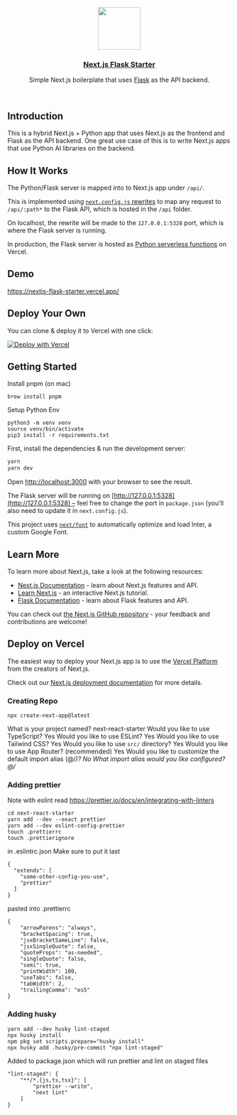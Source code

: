 <p align="center">
  <a href="https://nextjs-flask-starter.vercel.app/">
    <img src="https://assets.vercel.com/image/upload/v1588805858/repositories/vercel/logo.png" height="96">
    <h3 align="center">Next.js Flask Starter</h3>
  </a>
</p>

<p align="center">Simple Next.js boilerplate that uses <a href="https://flask.palletsprojects.com/">Flask</a> as the API backend.</p>

<br/>

## Introduction

This is a hybrid Next.js + Python app that uses Next.js as the frontend and Flask as the API backend. One great use case of this is to write Next.js apps that use Python AI libraries on the backend.

## How It Works

The Python/Flask server is mapped into to Next.js app under `/api/`.

This is implemented using [`next.config.js` rewrites](https://github.com/vercel/examples/blob/main/python/nextjs-flask/next.config.js) to map any request to `/api/:path*` to the Flask API, which is hosted in the `/api` folder.

On localhost, the rewrite will be made to the `127.0.0.1:5328` port, which is where the Flask server is running.

In production, the Flask server is hosted as [Python serverless functions](https://vercel.com/docs/concepts/functions/serverless-functions/runtimes/python) on Vercel.

## Demo

https://nextjs-flask-starter.vercel.app/

## Deploy Your Own

You can clone & deploy it to Vercel with one click:

[![Deploy with Vercel](https://vercel.com/button)](https://vercel.com/new/clone?demo-title=Next.js%20Flask%20Starter&demo-description=Simple%20Next.js%20boilerplate%20that%20uses%20Flask%20as%20the%20API%20backend.&demo-url=https%3A%2F%2Fnextjs-flask-starter.vercel.app%2F&demo-image=%2F%2Fimages.ctfassets.net%2Fe5382hct74si%2F795TzKM3irWu6KBCUPpPz%2F44e0c6622097b1eea9b48f732bf75d08%2FCleanShot_2023-05-23_at_12.02.15.png&project-name=Next.js%20Flask%20Starter&repository-name=nextjs-flask-starter&repository-url=https%3A%2F%2Fgithub.com%2Fvercel%2Fexamples%2Ftree%2Fmain%2Fpython%2Fnextjs-flask&from=vercel-examples-repo)

## Getting Started

Install pnpm (on mac)
```
brew install pnpm
```

Setup Python Env
```
python3 -m venv venv
source venv/bin/activate
pip3 install -r requirements.txt
```

First, install the dependencies & run the development server:

```bash
yarn
yarn dev
```

Open [http://localhost:3000](http://localhost:3000) with your browser to see the result.

The Flask server will be running on [http://127.0.0.1:5328](http://127.0.0.1:5328) – feel free to change the port in `package.json` (you'll also need to update it in `next.config.js`).

This project uses [`next/font`](https://nextjs.org/docs/basic-features/font-optimization) to automatically optimize and load Inter, a custom Google Font.

## Learn More

To learn more about Next.js, take a look at the following resources:

- [Next.js Documentation](https://nextjs.org/docs) - learn about Next.js features and API.
- [Learn Next.js](https://nextjs.org/learn) - an interactive Next.js tutorial.
- [Flask Documentation](https://flask.palletsprojects.com/en/1.1.x/) - learn about Flask features and API.

You can check out [the Next.js GitHub repository](https://github.com/vercel/next.js/) - your feedback and contributions are welcome!

## Deploy on Vercel

The easiest way to deploy your Next.js app is to use the [Vercel Platform](https://vercel.com/new?utm_medium=default-template&filter=next.js&utm_source=create-next-app&utm_campaign=create-next-app-readme) from the creators of Next.js.

Check out our [Next.js deployment documentation](https://nextjs.org/docs/deployment) for more details.

### Creating Repo

`npx create-next-app@latest`

What is your project named? next-react-starter
Would you like to use TypeScript? Yes
Would you like to use ESLint? Yes
Would you like to use Tailwind CSS? Yes
Would you like to use `src/` directory? Yes
Would you like to use App Router? (recommended) Yes
Would you like to customize the default import alias (@/_)? No
What import alias would you like configured? @/_

### Adding prettier

Note with eslint read https://prettier.io/docs/en/integrating-with-linters

```
cd next-react-starter
yarn add --dev --exact prettier
yarn add --dev eslint-config-prettier
touch .prettierrc
touch .prettierignore
```

in .eslintrc.json Make sure to put it last

```
{
  "extends": [
    "some-other-config-you-use",
    "prettier"
  ]
}
```

pasted into .prettierrc

```
{
    "arrowParens": "always",
    "bracketSpacing": true,
    "jsxBracketSameLine": false,
    "jsxSingleQuote": false,
    "quoteProps": "as-needed",
    "singleQuote": false,
    "semi": true,
    "printWidth": 100,
    "useTabs": false,
    "tabWidth": 2,
    "trailingComma": "es5"
}
```

### Adding husky

```
yarn add --dev husky lint-staged
npx husky install
npm pkg set scripts.prepare="husky install"
npx husky add .husky/pre-commit "npx lint-staged"
```

Added to package.json which will run prettier and lint on staged files

```
"lint-staged": {
    "**/*.{js,ts,tsx}": [
        "prettier --write",
        "next lint"
    ]
}
```

